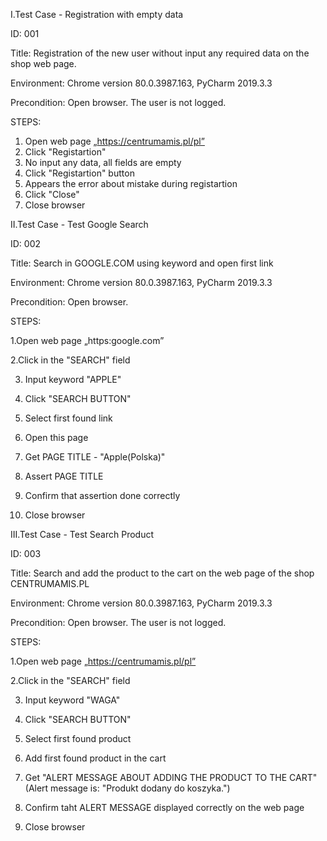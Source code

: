 I.Test Case - Registration with empty data

ID: 001

Title: Registration of the new user without input any required data on the shop web page.

Environment: Chrome version 80.0.3987.163, PyCharm 2019.3.3

Precondition: Open browser. The user is not logged.


STEPS:

1. Open web page „https://centrumamis.pl/pl”
2. Click "Registartion"
3. No input any data, all fields are empty
4. Click "Registartion" button 
5. Appears the error about mistake during registartion
6. Click "Close"
7. Close browser

II.Test Case - Test Google Search

ID: 002

Title: Search in GOOGLE.COM using keyword and open first link

Environment: Chrome version 80.0.3987.163, PyCharm 2019.3.3

Precondition: Open browser. 

STEPS:

 1.Open web page „https:google.com”

 2.Click in the "SEARCH" field

3. Input keyword "APPLE" 

4. Click "SEARCH BUTTON"

5. Select first found link

6. Open this page

7. Get PAGE TITLE - "Apple(Polska)"

8. Assert PAGE TITLE

9. Confirm that assertion done correctly

10. Close browser


III.Test Case - Test Search Product

ID: 003

Title: Search and add the product to the cart on the web page of the shop CENTRUMAMIS.PL

Environment: Chrome version 80.0.3987.163, PyCharm 2019.3.3

Precondition: Open browser. The user is not logged.

STEPS:

 1.Open web page „https://centrumamis.pl/pl”

 2.Click in the "SEARCH" field

3. Input keyword "WAGA" 

4. Click "SEARCH BUTTON"

5. Select first found product

6. Add first found product in the cart

7. Get "ALERT MESSAGE ABOUT ADDING THE PRODUCT TO THE CART"(Alert message is: "Produkt dodany do koszyka.")

8. Confirm taht ALERT MESSAGE displayed correctly on the web page

9. Close browser




